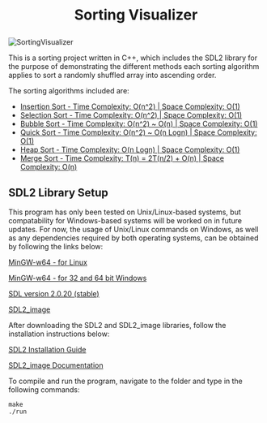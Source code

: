 # <p style="text-align: center;">Sorting Visualizer</p>
![SortingVisualizer](https://drive.google.com/uc?export=view&id=1_GiN_ZsFBwsxRnq8zH_hnc-4H0I02JRJ)

This is a sorting project written in C++, which includes the SDL2 library for the purpose of demonstrating the different methods each sorting algorithm applies to sort a randomly shuffled array into ascending order.

The sorting algorithms included are:

* [Insertion Sort - Time Complexity: O(n^2) | Space Complexity: O(1)](https://www.geeksforgeeks.org/insertion-sort/)
* [Selection Sort - Time Complexity: O(n^2) | Space Complexity: O(1)](https://www.geeksforgeeks.org/selection-sort/)
* [Bubble Sort - Time Complexity: O(n^2) ~ O(n) | Space Complexity: O(1)](https://www.geeksforgeeks.org/bubble-sort/)
* [Quick Sort - Time Complexity: O(n^2) ~ O(n Logn) | Space Complexity: O(1)](https://www.geeksforgeeks.org/quick-sort/)
* [Heap Sort - Time Complexity: O(n Logn) | Space Complexity: O(1)](https://www.geeksforgeeks.org/heap-sort/)
* [Merge Sort - Time Complexity: T(n) = 2T(n/2) + O(n) | Space Complexity: O(n)](https://www.geeksforgeeks.org/merge-sort/)

## SDL2 Library Setup
This program has only been tested on Unix/Linux-based systems, but compatability for Windows-based systems will be worked on in future updates. For now, the usage of Unix/Linux commands on Windows, as well as any dependencies required by both operating systems, can be obtained by following the links below:

[MinGW-w64 - for Linux](https://www.mingw-w64.org/downloads/)

[MinGW-w64 - for 32 and 64 bit Windows](https://sourceforge.net/projects/mingw-w64/)

[SDL version 2.0.20 (stable)](https://www.libsdl.org/download-2.0.php)

[SDL2_image](https://www.libsdl.org/projects/SDL_image/)

After downloading the SDL2 and SDL2_image libraries, follow the installation instructions below:

[SDL2 Installation Guide](https://wiki.libsdl.org/Installation)

[SDL2_image Documentation](https://libsdl.org/projects/SDL_image/docs/index.html)

To compile and run the program, navigate to the folder and type in the following commands:
```
make
./run
``` 
